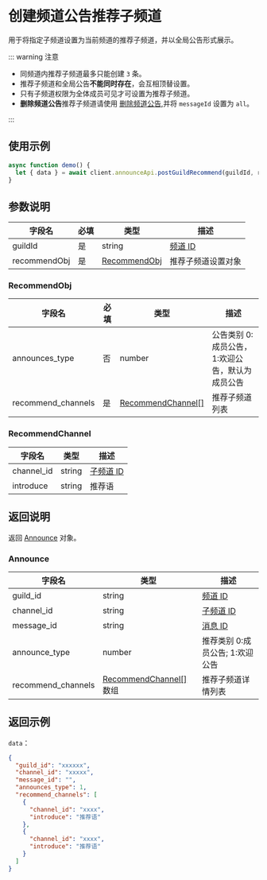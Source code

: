 # 创建频道公告推荐子频道 <Badge text="v2.9.0" />

用于将指定子频道设置为当前频道的推荐子频道，并以全局公告形式展示。

::: warning 注意

- 同频道内推荐子频道最多只能创建 `3` 条。
- 推荐子频道和全局公告**不能同时存在**，会互相顶替设置。
- 只有子频道权限为全体成员可见才可设置为推荐子频道。
- **删除频道公告**推荐子频道请使用 [删除频道公告](./delete_channel_announce.md),并将 `messageId` 设置为 `all`。

:::

## 使用示例

```javascript
async function demo() {
  let { data } = await client.announceApi.postGuildRecommend(guildId, recommendObj);
}
```

## 参数说明

| 字段名       | 必填 | 类型                          | 描述                         |
| ------------ | ---- | ----------------------------- | ---------------------------- |
| guildId      | 是   | string                        | [频道 ID](../model/guild.md) |
| recommendObj | 是   | [RecommendObj](#recommendobj) | 推荐子频道设置对象           |

### RecommendObj

| 字段名             | 必填 | 类型                                    | 描述                                            |
| ------------------ | ---- | --------------------------------------- | ----------------------------------------------- |
| announces_type     | 否   | number                                  | 公告类别 0:成员公告，1:欢迎公告，默认为成员公告 |
| recommend_channels | 是   | [RecommendChannel[]](#recommendchannel) | 推荐子频道列表                                  |

### RecommendChannel

| 字段名     | 类型   | 描述                      |
| ---------- | ------ | ------------------------- |
| channel_id | string | [子频道 ID](./channel.md) |
| introduce  | string | 推荐语                    |

## 返回说明

返回 [Announce](#announce) 对象。

### Announce

| 字段名             | 类型                                         | 描述                             |
| ------------------ | -------------------------------------------- | -------------------------------- |
| guild_id           | string                                       | [频道 ID](../model/guild.md)     |
| channel_id         | string                                       | [子频道 ID](../model/channel.md) |
| message_id         | string                                       | [消息 ID](../model/message.md)   |
| announce_type      | number                                       | 推荐类别 0:成员公告; 1:欢迎公告  |
| recommend_channels | [RecommendChannel[]](#recommendchannel) 数组 | 推荐子频道详情列表               |

## 返回示例

`data`：

```json
{
  "guild_id": "xxxxxx",
  "channel_id": "xxxxx",
  "message_id": "",
  "announces_type": 1,
  "recommend_channels": [
    {
      "channel_id": "xxxx",
      "introduce": "推荐语"
    },
    {
      "channel_id": "xxxx",
      "introduce": "推荐语"
    }
  ]
}
```
